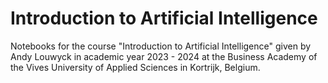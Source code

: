 # Introduction to Artificial Intelligence

Notebooks for the course "Introduction to Artificial Intelligence" given by Andy Louwyck in academic year 2023 - 2024 at the Business Academy of the Vives University of Applied Sciences in Kortrijk, Belgium.

